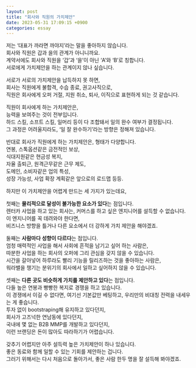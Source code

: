 ```yaml
---
layout: post
title: "회사와 직원의 가치제안"
date: 2023-05-31 17:09:15 +0900
categories: essay
---
```


저는 ‘대표가 까라면 까야지’라는 말을 좋아하지 않습니다.  
회사와 직원은 갑과 을의 관계가 아니니까요.  
계약서에도 회사와 직원을 ‘갑’과 ‘을’이 아닌 ‘A’와 ‘B’로 칭합니다.  
서로에게 가치제안을 하는 관계이지 않나 싶습니다.

서로가 서로의 가치제안을 납득하지 못 하면,  
회사는 직원에게 불합격, 수습 종료, 권고사직으로,  
직원은 회사에게 오퍼 거절, 지원 취소, 퇴사, 이직으로 표현하게 되는 것 같습니다.

직원이 회사에게 하는 가치제안은,  
능력을 보여주는 것이 전부입니다.  
하드 스킬, 소프트 스킬, 일머리 등이 다 조합돼서 일의 완수 여부가 결정됩니다.  
그 과정은 어려울지라도, ‘일 잘 완수하기’라는 방향은 정해져 있습니다.

반대로 회사가 직원에게 하는 가치제안은, 형태가 다양합니다.  
연봉, 스톡옵션같은 금전적인 보상,  
식대지원같은 현금성 복지,  
자율 출퇴근, 원격근무같은 근무 제도,  
도메인, 소비자같은 업의 특성,  
성장 가능성, 사업 확장 계획같은 앞으로의 로드맵 등등.

하지만 이 가치제안을 어렵게 만드는 세 가지가 있는데요,

첫째는 **물리적으로 달성이 불가능한 요소가 있다**는 점입니다.  
렌터카 사업을 하고 있는 회사는, 커머스를 하고 싶은 엔지니어를 설득할 수 없습니다.  
이 엔지니어를 꼭 데려와야 한다면,  
비즈니스 방향을 틀거나 다른 요소에서 더 강하게 가치 제안을 해야겠죠.

둘째는 **사람마다 성향이 다르다**는 점입니다.  
엄청 매력적인 사업을 해서 사회에 흔적을 남기고 싶어 하는 사람은,  
따분한 사업을 하는 회사의 오퍼에 그리 관심을 갖지 않을 수 있습니다.  
시간을 갈아넣어 하루라도 빨리 기능을 릴리즈하는 것을 좋아하는 사람은,  
워라밸을 챙기는 분위기의 회사에서 일하고 싶어하지 않을 수 있습니다.

셋째는 **다른 곳도 비슷하게 가치를 제안하고 있다**는 점입니다.  
다들 높은 연봉과 빵빵한 복지로 경쟁을 하고 있습니다.  
이 경쟁에서 이길 수 없다면, 여기선 기본값만 베팅하고, 우리만의 비대칭 전력을 내세우는 게 좋습니다.  
투자 없이 bootstraping해 유지하고 있다던지,  
회사가 고즈넉한 연남동에 있다던지,  
국내에 몇 없는 B2B MMP를 개발하고 있다던지,  
이런 브랜딩은 돈이 많아도 따라하기가 어렵습니다.

갖추기 어렵지만 아주 설득력 높은 가치제안이 하나 있습니다.  
좋은 동료와 함께 일할 수 있는 기회를 제안하는 겁니다.  
그러기 위해서는 다시 처음으로 돌아가서, 좋은 사람 한두 명을 잘 설득해 봐야겠죠.
